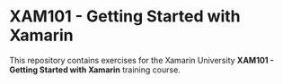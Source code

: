 # XAM101 - Getting Started with Xamarin

This repository contains exercises for the Xamarin University **XAM101 - Getting Started with Xamarin** training course.